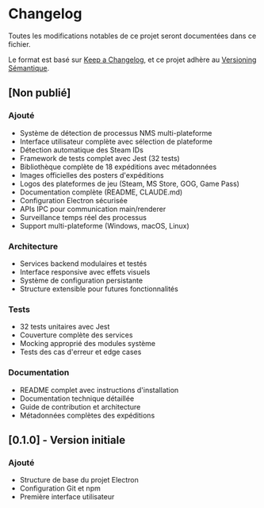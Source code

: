 # Changelog

Toutes les modifications notables de ce projet seront documentées dans ce fichier.

Le format est basé sur [Keep a Changelog](https://keepachangelog.com/en/1.0.0/),
et ce projet adhère au [Versioning Sémantique](https://semver.org/spec/v2.0.0.html).

## [Non publié]

### Ajouté
- Système de détection de processus NMS multi-plateforme
- Interface utilisateur complète avec sélection de plateforme
- Détection automatique des Steam IDs
- Framework de tests complet avec Jest (32 tests)
- Bibliothèque complète de 18 expéditions avec métadonnées
- Images officielles des posters d'expéditions
- Logos des plateformes de jeu (Steam, MS Store, GOG, Game Pass)
- Documentation complète (README, CLAUDE.md)
- Configuration Electron sécurisée
- APIs IPC pour communication main/renderer
- Surveillance temps réel des processus
- Support multi-plateforme (Windows, macOS, Linux)

### Architecture
- Services backend modulaires et testés
- Interface responsive avec effets visuels
- Système de configuration persistante
- Structure extensible pour futures fonctionnalités

### Tests
- 32 tests unitaires avec Jest
- Couverture complète des services
- Mocking approprié des modules système
- Tests des cas d'erreur et edge cases

### Documentation  
- README complet avec instructions d'installation
- Documentation technique détaillée
- Guide de contribution et architecture
- Métadonnées complètes des expéditions

## [0.1.0] - Version initiale

### Ajouté
- Structure de base du projet Electron
- Configuration Git et npm
- Première interface utilisateur